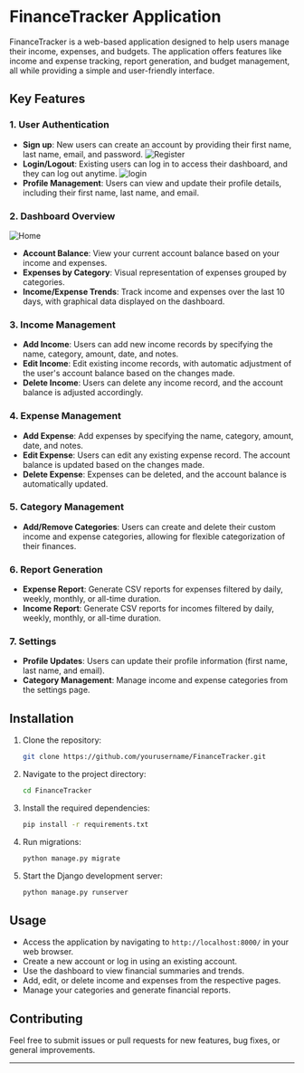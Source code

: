 # FinanceTracker Application

FinanceTracker is a web-based application designed to help users manage their income, expenses, and budgets. The application offers features like income and expense tracking, report generation, and budget management, all while providing a simple and user-friendly interface.

## Key Features

### 1. User Authentication
- **Sign up**: New users can create an account by providing their first name, last name, email, and password.
![Register](FinanceTracker/Register.png)
- **Login/Logout**: Existing users can log in to access their dashboard, and they can log out anytime.
![login](FinanceTracker/Login.png)
- **Profile Management**: Users can view and update their profile details, including their first name, last name, and email.

### 2. Dashboard Overview
![Home](FinanceTracker/Home.png)
- **Account Balance**: View your current account balance based on your income and expenses.
- **Expenses by Category**: Visual representation of expenses grouped by categories.
- **Income/Expense Trends**: Track income and expenses over the last 10 days, with graphical data displayed on the dashboard.
  
### 3. Income Management
- **Add Income**: Users can add new income records by specifying the name, category, amount, date, and notes.
- **Edit Income**: Edit existing income records, with automatic adjustment of the user's account balance based on the changes made.
- **Delete Income**: Users can delete any income record, and the account balance is adjusted accordingly.

### 4. Expense Management
- **Add Expense**: Add expenses by specifying the name, category, amount, date, and notes. 
- **Edit Expense**: Users can edit any existing expense record. The account balance is updated based on the changes made.
- **Delete Expense**: Expenses can be deleted, and the account balance is automatically updated.
  
### 5. Category Management
- **Add/Remove Categories**: Users can create and delete their custom income and expense categories, allowing for flexible categorization of their finances.
  
### 6. Report Generation
- **Expense Report**: Generate CSV reports for expenses filtered by daily, weekly, monthly, or all-time duration.
- **Income Report**: Generate CSV reports for incomes filtered by daily, weekly, monthly, or all-time duration.

### 7. Settings
- **Profile Updates**: Users can update their profile information (first name, last name, and email).
- **Category Management**: Manage income and expense categories from the settings page.

## Installation

1. Clone the repository:
    ```bash
    git clone https://github.com/yourusername/FinanceTracker.git
    ```
2. Navigate to the project directory:
    ```bash
    cd FinanceTracker
    ```
3. Install the required dependencies:
    ```bash
    pip install -r requirements.txt
    ```
4. Run migrations:
    ```bash
    python manage.py migrate
    ```
5. Start the Django development server:
    ```bash
    python manage.py runserver
    ```

## Usage

- Access the application by navigating to `http://localhost:8000/` in your web browser.
- Create a new account or log in using an existing account.
- Use the dashboard to view financial summaries and trends.
- Add, edit, or delete income and expenses from the respective pages.
- Manage your categories and generate financial reports.

## Contributing

Feel free to submit issues or pull requests for new features, bug fixes, or general improvements.

---